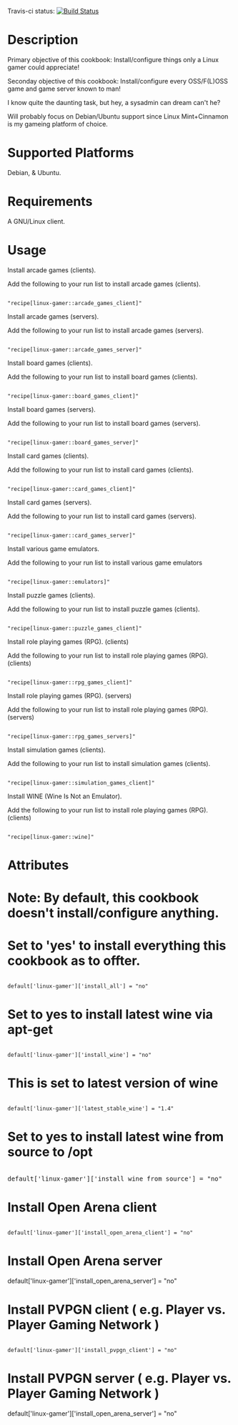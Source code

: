 Travis-ci status: [![Build Status](https://secure.travis-ci.org/jackl0phty/opschef-cookbook-linux-gamer.png?branch=master)](http://travis-ci.org/jackl0phty/opschef-cookbook-linux-gamer)


Description
===========

Primary objective of this cookbook: Install/configure things only a Linux gamer could appreciate!

Seconday objective of this cookbook: Install/configure every OSS/F(L)OSS game and game server known to man!

I know quite the daunting task, but hey, a sysadmin can dream can't he?

Will probably focus on Debian/Ubuntu support since Linux Mint+Cinnamon is my gameing platform of choice.

Supported Platforms
===================

Debian, & Ubuntu.

Requirements
============

A GNU/Linux client.

Usage
=====

Install arcade games (clients).

Add the following to your run list to install arcade games (clients).
<pre><code>
"recipe[linux-gamer::arcade_games_client]"
</pre></code>

Install arcade games (servers).

Add the following to your run list to install arcade games (servers).
<pre><code>
"recipe[linux-gamer::arcade_games_server]"
</pre></code>

Install board games (clients).

Add the following to your run list to install board games (clients).
<pre><code>
"recipe[linux-gamer::board_games_client]"
</pre></code>

Install board games (servers).

Add the following to your run list to install board games (servers).
<pre><code>
"recipe[linux-gamer::board_games_server]"
</pre></code>

Install card games (clients).

Add the following to your run list to install card games (clients).
<pre><code>
"recipe[linux-gamer::card_games_client]"
</pre></code>

Install card games (servers).

Add the following to your run list to install card games (servers).
<pre><code>
"recipe[linux-gamer::card_games_server]"
</pre></code>

Install various game emulators.

Add the following to your run list to install various game emulators
<pre><code>
"recipe[linux-gamer::emulators]"
</pre></code>

Install puzzle games (clients).

Add the following to your run list to install puzzle games (clients).
<pre><code>
"recipe[linux-gamer::puzzle_games_client]"
</pre></code>

Install role playing games (RPG). (clients)

Add the following to your run list to install role playing games (RPG). (clients)
<pre><code>
"recipe[linux-gamer::rpg_games_client]"
</pre></code>

Install role playing games (RPG). (servers)

Add the following to your run list to install role playing games (RPG). (servers)
<pre><code>
"recipe[linux-gamer::rpg_games_servers]"
</pre></code>

Install simulation games (clients).

Add the following to your run list to install simulation games (clients).
<pre><code>
"recipe[linux-gamer::simulation_games_client]"
</pre></code>

Install WINE (Wine Is Not an Emulator).

Add the following to your run list to install role playing games (RPG). (clients)
<pre><code>
"recipe[linux-gamer::wine]"
</pre></code>

Attributes
==========

# Note: By default, this cookbook doesn't install/configure anything. 
# Set to 'yes' to install everything this cookbook as to offter.
<pre><code>
default['linux-gamer']['install_all'] = "no"
</pre></code>

# Set to yes to install latest wine via apt-get
<pre><code>
default['linux-gamer']['install_wine'] = "no"
</pre></code>

# This is set to latest version of wine
<pre><code>
default['linux-gamer']['latest_stable_wine'] = "1.4"
</pre></code>

# Set to yes to install latest wine from source to /opt
<pre></code>
default['linux-gamer']['install_wine_from_source'] = "no"
</pre></code>

# Install Open Arena client
<pre><code>
default['linux-gamer']['install_open_arena_client'] = "no"
</pre></code>

# Install Open Arena server
</pre></code>
default['linux-gamer']['install_open_arena_server'] = "no"
</pre></code>

# Install PVPGN client ( e.g. Player vs. Player Gaming Network )
<pre><code>
default['linux-gamer']['install_pvpgn_client'] = "no"
</pre></code>

# Install PVPGN server ( e.g. Player vs. Player Gaming Network )
default['linux-gamer']['install_open_arena_server'] = "no"
